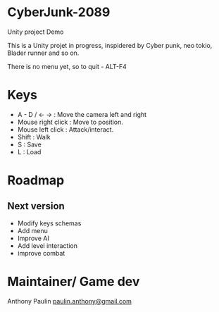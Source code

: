 # CyberJunk-2089

Unity project Demo

This is a Unity projet in progress, inspidered by Cyber punk, neo tokio, Blader runner and so on.

There is no menu yet, so to quit - ALT-F4

# Keys

* A - D / <- -> : Move the camera left and right
* Mouse right click : Move to position.
* Mouse left click : Attack/interact.
* Shift : Walk
* S : Save
* L : Load

# Roadmap

## Next version 

* Modify keys schemas
* Add menu
* Improve AI
* Add level interaction
* improve combat

# Maintainer/ Game dev

Anthony Paulin <paulin.anthony@gmail.com>
